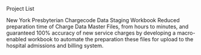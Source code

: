 Project List

<bold>New York Presbyterian Chargecode Data Staging Workbook</bold> 
Reduced preparation time of Charge Data Master Files, from hours to minutes, and guaranteed 100% accuracy of new service charges by developing a macro-enabled workbook to automate the preparation these files for upload to the hospital admissions and billing system.
